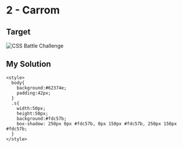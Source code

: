 # 2 - Carrom

## Target

![CSS Battle Challenge](https://cssbattle.dev/targets/2.png)

## My Solution

```
<style>
  body{
    background:#62374e;
    padding:42px;
  }
  .s{
    width:50px;
    height:50px;
    background:#fdc57b;
    box-shadow: 250px 0px #fdc57b, 0px 150px #fdc57b, 250px 150px #fdc57b;
  }
</style>
```
